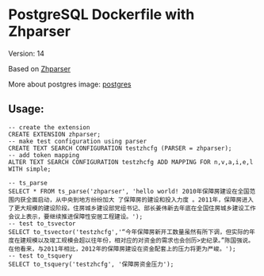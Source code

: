 # PostgreSQL Dockerfile with Zhparser

Version: 14

Based on [Zhparser](https://github.com/amutu/zhparser)

More about postgres image: [postgres](https://hub.docker.com/_/postgres)

## Usage:
```
-- create the extension
CREATE EXTENSION zhparser;
-- make test configuration using parser
CREATE TEXT SEARCH CONFIGURATION testzhcfg (PARSER = zhparser);
-- add token mapping
ALTER TEXT SEARCH CONFIGURATION testzhcfg ADD MAPPING FOR n,v,a,i,e,l WITH simple;

-- ts_parse
SELECT * FROM ts_parse('zhparser', 'hello world! 2010年保障房建设在全国范围内获全面启动，从中央到地方纷纷加大 了保障房的建设和投入力度 。2011年，保障房进入了更大规模的建设阶段。住房城乡建设部党组书记、部长姜伟新去年底在全国住房城乡建设工作会议上表示，要继续推进保障性安居工程建设。');
-- test to_tsvector
SELECT to_tsvector('testzhcfg','“今年保障房新开工数量虽然有所下调，但实际的年度在建规模以及竣工规模会超以往年份，相对应的对资金的需求也会创历>史纪录。”陈国强说。在他看来，与2011年相比，2012年的保障房建设在资金配套上的压力将更为严峻。');
-- test to_tsquery
SELECT to_tsquery('testzhcfg', '保障房资金压力');
```
